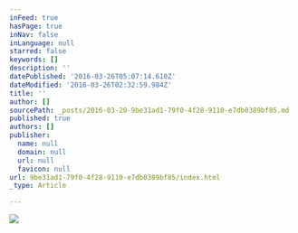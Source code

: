 ```yaml
---
inFeed: true
hasPage: true
inNav: false
inLanguage: null
starred: false
keywords: []
description: ''
datePublished: '2016-03-26T05:07:14.610Z'
dateModified: '2016-03-26T02:32:59.984Z'
title: ''
author: []
sourcePath: _posts/2016-03-20-9be31ad1-79f0-4f28-9110-e7db0389bf85.md
published: true
authors: []
publisher:
  name: null
  domain: null
  url: null
  favicon: null
url: 9be31ad1-79f0-4f28-9110-e7db0389bf85/index.html
_type: Article

---
```

![](https://the-grid-user-content.s3-us-west-2.amazonaws.com/68623034-fdc8-4cae-bfbf-1adaec69d055.tiff)